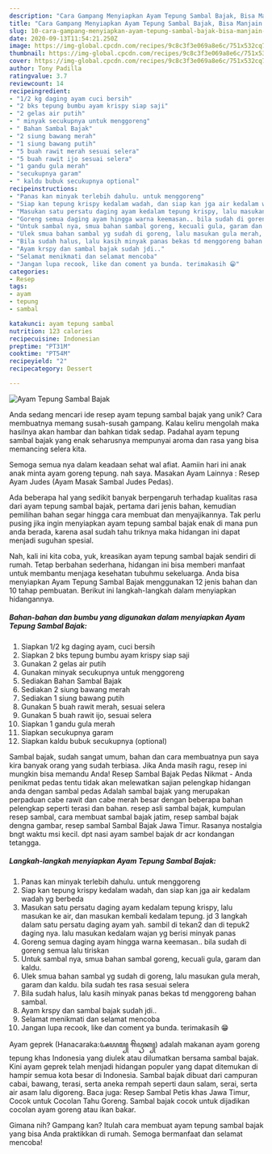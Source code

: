 ```yaml
---
description: "Cara Gampang Menyiapkan Ayam Tepung Sambal Bajak, Bisa Manjain Lidah"
title: "Cara Gampang Menyiapkan Ayam Tepung Sambal Bajak, Bisa Manjain Lidah"
slug: 10-cara-gampang-menyiapkan-ayam-tepung-sambal-bajak-bisa-manjain-lidah
date: 2020-09-13T11:54:21.250Z
image: https://img-global.cpcdn.com/recipes/9c8c3f3e069a8e6c/751x532cq70/ayam-tepung-sambal-bajak-foto-resep-utama.jpg
thumbnail: https://img-global.cpcdn.com/recipes/9c8c3f3e069a8e6c/751x532cq70/ayam-tepung-sambal-bajak-foto-resep-utama.jpg
cover: https://img-global.cpcdn.com/recipes/9c8c3f3e069a8e6c/751x532cq70/ayam-tepung-sambal-bajak-foto-resep-utama.jpg
author: Tony Padilla
ratingvalue: 3.7
reviewcount: 14
recipeingredient:
- "1/2 kg daging ayam cuci bersih"
- "2 bks tepung bumbu ayam krispy siap saji"
- "2 gelas air putih"
- " minyak secukupnya untuk menggoreng"
- " Bahan Sambal Bajak"
- "2 siung bawang merah"
- "1 siung bawang putih"
- "5 buah rawit merah sesuai selera"
- "5 buah rawit ijo sesuai selera"
- "1 gandu gula merah"
- "secukupnya garam"
- " kaldu bubuk secukupnya optional"
recipeinstructions:
- "Panas kan minyak terlebih dahulu. untuk menggoreng"
- "Siap kan tepung krispy kedalam wadah, dan siap kan jga air kedalam wadah yg berbeda"
- "Masukan satu persatu daging ayam kedalam tepung krispy, lalu masukan ke air, dan masukan kembali kedalam tepung. jd 3 langkah dalam satu persatu daging ayam yah. sambil di tekan2 dan di tepuk2 daging nya. lalu masukan kedalam wajan yg berisi minyak panas"
- "Goreng semua daging ayam hingga warna keemasan.. bila sudah di goreng semua lalu tiriskan"
- "Untuk sambal nya, smua bahan sambal goreng, kecuali gula, garam dan kaldu."
- "Ulek smua bahan sambal yg sudah di goreng, lalu masukan gula merah, garam dan kaldu. bila sudah tes rasa sesuai selera"
- "Bila sudah halus, lalu kasih minyak panas bekas td menggoreng bahan sambal."
- "Ayam krspy dan sambal bajak sudah jdi.."
- "Selamat menikmati dan selamat mencoba"
- "Jangan lupa recook, like dan coment ya bunda. terimakasih 😁"
categories:
- Resep
tags:
- ayam
- tepung
- sambal

katakunci: ayam tepung sambal 
nutrition: 123 calories
recipecuisine: Indonesian
preptime: "PT31M"
cooktime: "PT54M"
recipeyield: "2"
recipecategory: Dessert

---
```



![Ayam Tepung Sambal Bajak](https://img-global.cpcdn.com/recipes/9c8c3f3e069a8e6c/751x532cq70/ayam-tepung-sambal-bajak-foto-resep-utama.jpg)

Anda sedang mencari ide resep ayam tepung sambal bajak yang unik? Cara membuatnya memang susah-susah gampang. Kalau keliru mengolah maka hasilnya akan hambar dan bahkan tidak sedap. Padahal ayam tepung sambal bajak yang enak seharusnya mempunyai aroma dan rasa yang bisa memancing selera kita.

Semoga semua nya dalam keadaan sehat wal afiat. Aamiin hari ini anak anak minta ayam goreng tepung. nah saya. Masakan Ayam Lainnya : Resep Ayam Judes (Ayam Masak Sambal Judes Pedas).

Ada beberapa hal yang sedikit banyak berpengaruh terhadap kualitas rasa dari ayam tepung sambal bajak, pertama dari jenis bahan, kemudian pemilihan bahan segar hingga cara membuat dan menyajikannya. Tak perlu pusing jika ingin menyiapkan ayam tepung sambal bajak enak di mana pun anda berada, karena asal sudah tahu triknya maka hidangan ini dapat menjadi suguhan spesial.


Nah, kali ini kita coba, yuk, kreasikan ayam tepung sambal bajak sendiri di rumah. Tetap berbahan sederhana, hidangan ini bisa memberi manfaat untuk membantu menjaga kesehatan tubuhmu sekeluarga. Anda bisa menyiapkan Ayam Tepung Sambal Bajak menggunakan 12 jenis bahan dan 10 tahap pembuatan. Berikut ini langkah-langkah dalam menyiapkan hidangannya.

<!--inarticleads1-->

##### Bahan-bahan dan bumbu yang digunakan dalam menyiapkan Ayam Tepung Sambal Bajak:

1. Siapkan 1/2 kg daging ayam, cuci bersih
1. Siapkan 2 bks tepung bumbu ayam krispy siap saji
1. Gunakan 2 gelas air putih
1. Gunakan  minyak secukupnya untuk menggoreng
1. Sediakan  Bahan Sambal Bajak
1. Sediakan 2 siung bawang merah
1. Sediakan 1 siung bawang putih
1. Gunakan 5 buah rawit merah, sesuai selera
1. Gunakan 5 buah rawit ijo, sesuai selera
1. Siapkan 1 gandu gula merah
1. Siapkan secukupnya garam
1. Siapkan  kaldu bubuk secukupnya (optional)


Sambal bajak, sudah sangat umum, bahan dan cara membuatnya pun saya kira banyak orang yang sudah terbiasa. Jika Anda masih ragu, resep ini mungkin bisa memandu Anda! Resep Sambal Bajak Pedas Nikmat - Anda penikmat pedas tentu tidak akan melewatkan sajian pelengkap hidangan anda dengan sambal pedas Adalah sambal bajak yang merupakan perpaduan cabe rawit dan cabe merah besar dengan beberapa bahan pelengkap seperti terasi dan bahan. resep asli sambal bajak, kumpulan resep sambal, cara membuat sambal bajak jatim, resep sambal bajak dengna gambar, resep sambal Sambal Bajak Jawa Timur. Rasanya nostalgia bngt waktu msi kecil. dpt nasi ayam sambel bajak dr acr kondangan tetangga. 

<!--inarticleads2-->

##### Langkah-langkah menyiapkan Ayam Tepung Sambal Bajak:

1. Panas kan minyak terlebih dahulu. untuk menggoreng
1. Siap kan tepung krispy kedalam wadah, dan siap kan jga air kedalam wadah yg berbeda
1. Masukan satu persatu daging ayam kedalam tepung krispy, lalu masukan ke air, dan masukan kembali kedalam tepung. jd 3 langkah dalam satu persatu daging ayam yah. sambil di tekan2 dan di tepuk2 daging nya. lalu masukan kedalam wajan yg berisi minyak panas
1. Goreng semua daging ayam hingga warna keemasan.. bila sudah di goreng semua lalu tiriskan
1. Untuk sambal nya, smua bahan sambal goreng, kecuali gula, garam dan kaldu.
1. Ulek smua bahan sambal yg sudah di goreng, lalu masukan gula merah, garam dan kaldu. bila sudah tes rasa sesuai selera
1. Bila sudah halus, lalu kasih minyak panas bekas td menggoreng bahan sambal.
1. Ayam krspy dan sambal bajak sudah jdi..
1. Selamat menikmati dan selamat mencoba
1. Jangan lupa recook, like dan coment ya bunda. terimakasih 😁


Ayam geprek (Hanacaraka:ꦄꦪꦩ꧀ ꦒꦼꦥꦽꦏ꧀) adalah makanan ayam goreng tepung khas Indonesia yang diulek atau dilumatkan bersama sambal bajak. Kini ayam geprek telah menjadi hidangan populer yang dapat ditemukan di hampir semua kota besar di Indonesia. Sambal bajak dibuat dari campuran cabai, bawang, terasi, serta aneka rempah seperti daun salam, serai, serta air asam lalu digoreng. Baca juga: Resep Sambal Petis khas Jawa Timur, Cocok untuk Cocolan Tahu Goreng. Sambal bajak cocok untuk dijadikan cocolan ayam goreng atau ikan bakar. 

Gimana nih? Gampang kan? Itulah cara membuat ayam tepung sambal bajak yang bisa Anda praktikkan di rumah. Semoga bermanfaat dan selamat mencoba!
